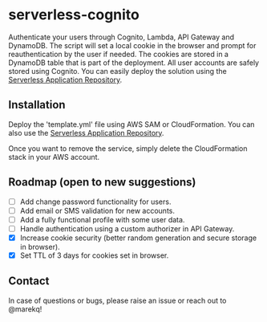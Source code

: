 serverless-cognito
==================
Authenticate your users through Cognito, Lambda, API Gateway and DynamoDB. The script will set a local cookie in the browser and prompt for reauthentication by the user if needed. The cookies are stored in a DynamoDB table that is part of the deployment. All user accounts are safely stored using Cognito. You can easily deploy the solution using the [Serverless Application Repository](https://serverlessrepo.aws.amazon.com/applications/arn:aws:serverlessrepo:us-east-1:517266833056:applications~serverless-cognito).

Installation
------------

Deploy the 'template.yml' file using AWS SAM or CloudFormation. You can also use the [Serverless Application Repository](https://serverlessrepo.aws.amazon.com/applications/arn:aws:serverlessrepo:us-east-1:517266833056:applications~serverless-cognito). 

Once you want to remove the service, simply delete the CloudFormation stack in your AWS account. 

Roadmap (open to new suggestions)
---------------------------------

- [ ] Add change password functionality for users.
- [ ] Add email or SMS validation for new accounts. 
- [ ] Add a fully functional profile with some user data.
- [ ] Handle authentication using a custom authorizer in API Gateway. 
- [X] Increase cookie security (better random generation and secure storage in browser).
- [X] Set TTL of 3 days for cookies set in browser.

Contact
-------

In case of questions or bugs, please raise an issue or reach out to @marekq!
